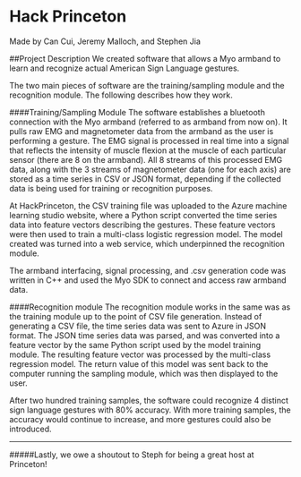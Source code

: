 # Hack Princeton
Made by Can Cui, Jeremy Malloch, and Stephen Jia

##Project Description
We created software that allows a Myo armband to learn and recognize actual American Sign Language gestures.

The two main pieces of software are the training/sampling module and the recognition module. The following describes how they work.

####Training/Sampling Module
The software establishes a bluetooth connection with the Myo armband (referred to as armband from now on). It pulls raw EMG and magnetometer data from the armband as the user is performing a gesture. The EMG signal is processed in real time into a signal that reflects the intensity of muscle flexion at the muscle of each particular sensor (there are 8 on the armband). All 8 streams of this processed EMG data, along with the 3 streams of magnetometer data (one for each axis) are stored
as a time series in CSV or JSON format, depending if the collected data is being used for training or recognition purposes.  

At HackPrinceton, the CSV training file was uploaded to the Azure machine learning studio website, where a Python script converted the time series data into feature vectors describing the gestures.  These feature vectors were then used to train a multi-class logistic regression model.  The model created was turned into a web service, which underpinned the recognition module.

The armband interfacing, signal processing, and .csv generation code was written in C++ and used the Myo SDK to connect and access raw armband data. 

####Recognition module
The recognition module works in the same was as the training module up to the point of CSV file generation. Instead of generating a CSV file, the time series data was sent to Azure in JSON format.  The JSON time series data was parsed, and was converted into a feature vector by the same Python script used by the model training module.  The resulting feature vector was processed by the multi-class regression model.  The return value of this model was sent back to the computer
running the sampling module, which was then displayed to the user.

After two hundred training samples, the software could recognize 4 distinct sign language gestures with 80% accuracy. With more training samples, the accuracy would continue to increase, and more gestures could also be introduced.

---------------------------------

#####Lastly, we owe a shoutout to Steph for being a great host at Princeton!
